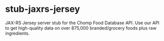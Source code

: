# stub-jaxrs-jersey
JAX-RS Jersey server stub for the Chomp Food Database API. Use our API to get high-quality data on over 875,000 branded/grocery foods plus raw ingredients.
